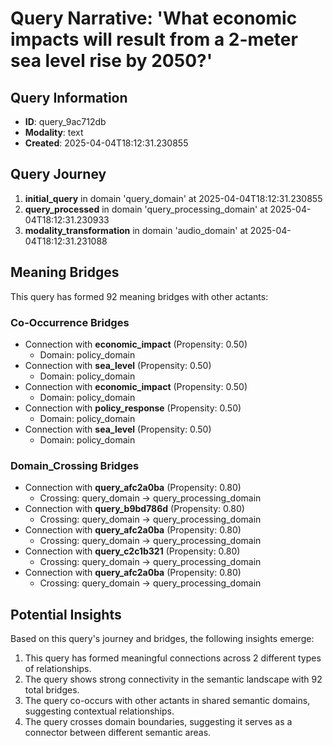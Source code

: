 # Query Narrative: 'What economic impacts will result from a 2-meter sea level rise by 2050?'

## Query Information

- **ID**: query_9ac712db
- **Modality**: text
- **Created**: 2025-04-04T18:12:31.230855

## Query Journey

1. **initial_query** in domain 'query_domain' at 2025-04-04T18:12:31.230855
2. **query_processed** in domain 'query_processing_domain' at 2025-04-04T18:12:31.230933
3. **modality_transformation** in domain 'audio_domain' at 2025-04-04T18:12:31.231088

## Meaning Bridges

This query has formed 92 meaning bridges with other actants:

### Co-Occurrence Bridges

- Connection with **economic_impact** (Propensity: 0.50)
  - Domain: policy_domain
- Connection with **sea_level** (Propensity: 0.50)
  - Domain: policy_domain
- Connection with **economic_impact** (Propensity: 0.50)
  - Domain: policy_domain
- Connection with **policy_response** (Propensity: 0.50)
  - Domain: policy_domain
- Connection with **sea_level** (Propensity: 0.50)
  - Domain: policy_domain

### Domain_Crossing Bridges

- Connection with **query_afc2a0ba** (Propensity: 0.80)
  - Crossing: query_domain → query_processing_domain
- Connection with **query_b9bd786d** (Propensity: 0.80)
  - Crossing: query_domain → query_processing_domain
- Connection with **query_afc2a0ba** (Propensity: 0.80)
  - Crossing: query_domain → query_processing_domain
- Connection with **query_c2c1b321** (Propensity: 0.80)
  - Crossing: query_domain → query_processing_domain
- Connection with **query_afc2a0ba** (Propensity: 0.80)
  - Crossing: query_domain → query_processing_domain

## Potential Insights

Based on this query's journey and bridges, the following insights emerge:

1. This query has formed meaningful connections across 2 different types of relationships.
2. The query shows strong connectivity in the semantic landscape with 92 total bridges.
3. The query co-occurs with other actants in shared semantic domains, suggesting contextual relationships.
5. The query crosses domain boundaries, suggesting it serves as a connector between different semantic areas.
